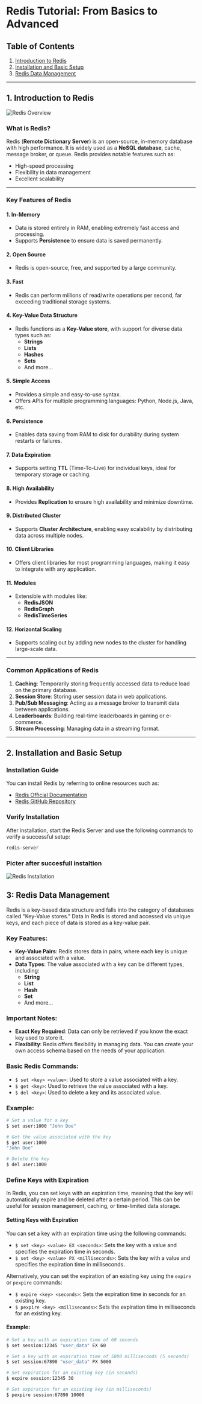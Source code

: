 # Redis Tutorial: From Basics to Advanced

## Table of Contents
1. [Introduction to Redis](#1-introduction-to-redis)
2. [Installation and Basic Setup](#2-installation-and-basic-setup)
3. [Redis Data Management](#3-redis-data-management)

---

## 1. Introduction to Redis

![Redis Overview](Image/redis1.png)

### What is Redis?
Redis (**Remote Dictionary Server**) is an open-source, in-memory database with high performance. It is widely used as a **NoSQL database**, cache, message broker, or queue. Redis provides notable features such as:

- High-speed processing
- Flexibility in data management
- Excellent scalability

---

### Key Features of Redis

#### 1. **In-Memory**
- Data is stored entirely in RAM, enabling extremely fast access and processing.
- Supports **Persistence** to ensure data is saved permanently.

#### 2. **Open Source**
- Redis is open-source, free, and supported by a large community.

#### 3. **Fast**
- Redis can perform millions of read/write operations per second, far exceeding traditional storage systems.

#### 4. **Key-Value Data Structure**
- Redis functions as a **Key-Value store**, with support for diverse data types such as:
  - **Strings**
  - **Lists**
  - **Hashes**
  - **Sets**
  - And more...

#### 5. **Simple Access**
- Provides a simple and easy-to-use syntax.
- Offers APIs for multiple programming languages: Python, Node.js, Java, etc.

#### 6. **Persistence**
- Enables data saving from RAM to disk for durability during system restarts or failures.

#### 7. **Data Expiration**
- Supports setting **TTL** (Time-To-Live) for individual keys, ideal for temporary storage or caching.

#### 8. **High Availability**
- Provides **Replication** to ensure high availability and minimize downtime.

#### 9. **Distributed Cluster**
- Supports **Cluster Architecture**, enabling easy scalability by distributing data across multiple nodes.

#### 10. **Client Libraries**
- Offers client libraries for most programming languages, making it easy to integrate with any application.

#### 11. **Modules**
- Extensible with modules like:
  - **RedisJSON**
  - **RedisGraph**
  - **RedisTimeSeries**

#### 12. **Horizontal Scaling**
- Supports scaling out by adding new nodes to the cluster for handling large-scale data.

---

### Common Applications of Redis
1. **Caching**: Temporarily storing frequently accessed data to reduce load on the primary database.
2. **Session Store**: Storing user session data in web applications.
3. **Pub/Sub Messaging**: Acting as a message broker to transmit data between applications.
4. **Leaderboards**: Building real-time leaderboards in gaming or e-commerce.
5. **Stream Processing**: Managing data in a streaming format.

---

## 2. Installation and Basic Setup

### Installation Guide
You can install Redis by referring to online resources such as:
- [Redis Official Documentation](https://redis.io/documentation)
- [Redis GitHub Repository](https://github.com/redis/redis)

### Verify Installation
After installation, start the Redis Server and use the following commands to verify a successful setup:

```bash
redis-server

```
### Picter after succesfull instaltion
![Redis Installation](Image/redis2.png)

## 3: Redis Data Management

Redis is a key-based data structure and falls into the category of databases called "Key-Value stores." Data in Redis is stored and accessed via unique keys, and each piece of data is stored as a key-value pair. 

### Key Features:
- **Key-Value Pairs**: Redis stores data in pairs, where each key is unique and associated with a value.
- **Data Types**: The value associated with a key can be different types, including:
  - **String**
  - **List**
  - **Hash**
  - **Set**
  - And more...

### Important Notes:
- **Exact Key Required**: Data can only be retrieved if you know the exact key used to store it.
- **Flexibility**: Redis offers flexibility in managing data. You can create your own access schema based on the needs of your application.

### Basic Redis Commands:
- `$ set <key> <value>`: Used to store a value associated with a key.
- `$ get <key>`: Used to retrieve the value associated with a key.
- `$ del <key>`: Used to delete a key and its associated value.

### Example:

```bash
# Set a value for a key
$ set user:1000 "John Doe"

# Get the value associated with the key
$ get user:1000
"John Doe"

# Delete the key
$ del user:1000
```
### Define Keys with Expiration

In Redis, you can set keys with an expiration time, meaning that the key will automatically expire and be deleted after a certain period. This can be useful for session management, caching, or time-limited data storage.

#### Setting Keys with Expiration

You can set a key with an expiration time using the following commands:

- `$ set <key> <value> EX <seconds>`: Sets the key with a value and specifies the expiration time in seconds.
- `$ set <key> <value> PX <milliseconds>`: Sets the key with a value and specifies the expiration time in milliseconds.

Alternatively, you can set the expiration of an existing key using the `expire` or `pexpire` commands:

- `$ expire <key> <seconds>`: Sets the expiration time in seconds for an existing key.
- `$ pexpire <key> <milliseconds>`: Sets the expiration time in milliseconds for an existing key.

#### Example:

```bash
# Set a key with an expiration time of 60 seconds
$ set session:12345 "user_data" EX 60

# Set a key with an expiration time of 5000 milliseconds (5 seconds)
$ set session:67890 "user_data" PX 5000

# Set expiration for an existing key (in seconds)
$ expire session:12345 30

# Set expiration for an existing key (in milliseconds)
$ pexpire session:67890 10000



